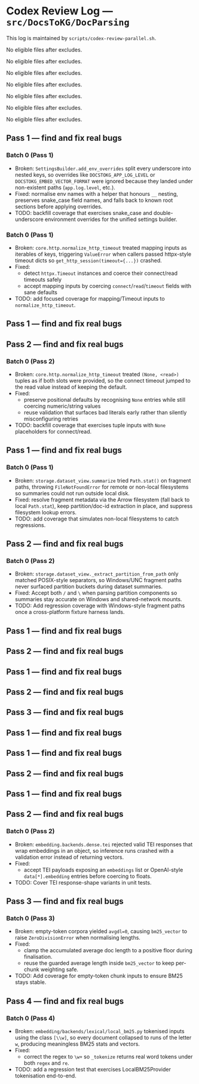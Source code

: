 # Codex Review Log — `src/DocsToKG/DocParsing`
This log is maintained by `scripts/codex-review-parallel.sh`.

<!-- 2025-10-22 16:55:34Z UTC -->
No eligible files after excludes.

<!-- 2025-10-22 17:01:20Z UTC -->
No eligible files after excludes.

<!-- 2025-10-22 17:13:46Z UTC -->
No eligible files after excludes.

<!-- 2025-10-23 01:39:11Z UTC -->
No eligible files after excludes.

<!-- 2025-10-23 02:48:00Z UTC -->
No eligible files after excludes.

<!-- 2025-10-23 03:05:49Z UTC -->
No eligible files after excludes.

<!-- 2025-10-23 03:55:00Z UTC -->
No eligible files after excludes.

<!-- 2025-10-23 04:04:17Z UTC -->
## Pass 1 — find and fix real bugs

### Batch 0 (Pass 1)
- Broken: `SettingsBuilder.add_env_overrides` split every underscore into nested keys, so overrides like `DOCSTOKG_APP_LOG_LEVEL` or `DOCSTOKG_EMBED_VECTOR_FORMAT` were ignored because they landed under non-existent paths (`app.log.level`, etc.).
- Fixed: normalise env names with a helper that honours `__` nesting, preserves snake_case field names, and falls back to known root sections before applying overrides.
- TODO: backfill coverage that exercises snake_case and double-underscore environment overrides for the unified settings builder.

### Batch 0 (Pass 1)
- Broken: `core.http.normalize_http_timeout` treated mapping inputs as iterables of keys, triggering `ValueError` when callers passed httpx-style timeout dicts so `get_http_session(timeout={...})` crashed.
- Fixed:
  - detect `httpx.Timeout` instances and coerce their connect/read timeouts safely
  - accept mapping inputs by coercing `connect`/`read`/`timeout` fields with sane defaults
- TODO: add focused coverage for mapping/Timeout inputs to `normalize_http_timeout`.

<!-- 2025-10-23 04:06:49Z UTC -->
## Pass 1 — find and fix real bugs

<!-- 2025-10-23 04:06:56Z UTC -->
## Pass 2 — find and fix real bugs

### Batch 0 (Pass 2)
- Broken: `core.http.normalize_http_timeout` treated `(None, <read>)` tuples as if both slots were provided, so the connect timeout jumped to the read value instead of keeping the default.
- Fixed:
  - preserve positional defaults by recognising `None` entries while still coercing numeric/string values
  - reuse validation that surfaces bad literals early rather than silently misconfiguring retries
- TODO: backfill coverage that exercises tuple inputs with `None` placeholders for connect/read.

<!-- 2025-10-23 04:24:41Z UTC -->
## Pass 1 — find and fix real bugs

### Batch 0 (Pass 1)
- Broken: `storage.dataset_view.summarize` tried `Path.stat()` on fragment paths, throwing `FileNotFoundError` for remote or non-local filesystems so summaries could not run outside local disk.
- Fixed: resolve fragment metadata via the Arrow filesystem (fall back to local `Path.stat`), keep partition/doc-id extraction in place, and suppress filesystem lookup errors.
- TODO: add coverage that simulates non-local filesystems to catch regressions.

<!-- 2025-10-23 04:29:09Z UTC -->
## Pass 2 — find and fix real bugs

### Batch 0 (Pass 2)
- Broken: `storage.dataset_view._extract_partition_from_path` only matched POSIX-style separators, so Windows/UNC fragment paths never surfaced partition buckets during dataset summaries.
- Fixed: Accept both `/` and `\` when parsing partition components so summaries stay accurate on Windows and shared-network mounts.
- TODO: Add regression coverage with Windows-style fragment paths once a cross-platform fixture harness lands.

<!-- 2025-10-23 04:46:08Z UTC -->
## Pass 1 — find and fix real bugs

<!-- 2025-10-23 04:50:55Z UTC -->
## Pass 2 — find and fix real bugs

<!-- 2025-10-23 05:59:19Z UTC -->
## Pass 1 — find and fix real bugs

<!-- 2025-10-23 05:59:23Z UTC -->
## Pass 2 — find and fix real bugs

<!-- 2025-10-23 05:59:29Z UTC -->
## Pass 3 — find and fix real bugs

<!-- 2025-10-23 06:00:14Z UTC -->
## Pass 1 — find and fix real bugs

<!-- 2025-10-23 06:45:07Z UTC -->
## Pass 1 — find and fix real bugs

<!-- 2025-10-23 06:45:11Z UTC -->
## Pass 2 — find and fix real bugs

<!-- 2025-10-23 06:52:53Z UTC -->
## Pass 1 — find and fix real bugs

<!-- 2025-10-23 07:04:13Z UTC -->
## Pass 2 — find and fix real bugs

### Batch 0 (Pass 2)
- Broken: `embedding.backends.dense.tei` rejected valid TEI responses that wrap embeddings in an object, so inference runs crashed with a validation error instead of returning vectors.
- Fixed:
  - accept TEI payloads exposing an `embeddings` list or OpenAI-style `data[*].embedding` entries before coercing to floats.
- TODO: Cover TEI response-shape variants in unit tests.

<!-- 2025-10-23 07:12:42Z UTC -->
## Pass 3 — find and fix real bugs

### Batch 0 (Pass 3)
- Broken: empty-token corpora yielded `avgdl=0`, causing `bm25_vector` to raise `ZeroDivisionError` when normalising lengths.
- Fixed:
  - clamp the accumulated average doc length to a positive floor during finalisation.
  - reuse the guarded average length inside `bm25_vector` to keep per-chunk weighting safe.
- TODO: Add coverage for empty-token chunk inputs to ensure BM25 stays stable.

<!-- 2025-10-23 07:17:58Z UTC -->
## Pass 4 — find and fix real bugs

### Batch 0 (Pass 4)
- Broken: `embedding/backends/lexical/local_bm25.py` tokenised inputs using the class `[\\w]`, so every document collapsed to runs of the letter `w`, producing meaningless BM25 stats and vectors.
- Fixed:
  - correct the regex to `\w+` so `_tokenize` returns real word tokens under both `regex` and `re`.
- TODO: add a regression test that exercises LocalBM25Provider tokenisation end-to-end.
